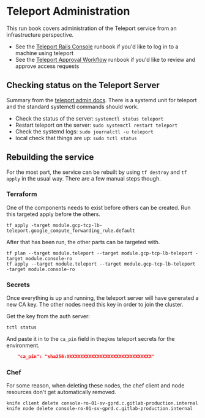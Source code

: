 # Teleport Administration

This run book covers administration of the Teleport service from an infrastructure perspective. 

- See the [Teleport Rails Console](Connect_to_Rails_Console_via_Teleport.md) runbook if you'd like to log in to a machine using teleport
- See the [Teleport Approval Workflow](teleport_approval_workflow.md) runbook if you'd like to review and approve access requests

## Checking status on the Teleport Server

Summary from the [teleport admin docs](https://goteleport.com/docs/admin-guide/).  There is a systemd unit for teleport and the standard systemctl commands should work.

- Check the status of the server: `systemctl status teleport` 
- Restart teleport on the server: `sudo systemctl restart teleport`
- Check the systemd logs: `sudo journalctl -u teleport `
- local check that things are up: `sudo tctl status`

## Rebuilding the service

For the most part, the service can be rebuilt by using `tf destroy` and `tf apply` in the usual way.  There are a few manual steps though.

### Terraform

One of the components needs to exist before others can be created.  Run this targeted apply before the others.

```shell
tf apply -target module.gcp-tcp-lb-teleport.google_compute_forwarding_rule.default
```

After that has been run, the other parts can be targeted with.

```shell
tf plan --target module.teleport --target module.gcp-tcp-lb-teleport -target module.console-ro
tf apply --target module.teleport --target module.gcp-tcp-lb-teleport -target module.console-ro
```

### Secrets

Once everything is up and running, the teleport server will have generated a new CA key.  The other nodes need this key in order to join the cluster.

Get the key from the auth server:
```shell
tctl status
```

And paste it in to the `ca_pin`  field in the`gkms` teleport secrets for the environment.

```json
    "ca_pin": "sha256:XXXXXXXXXXXXXXXXXXXXXXXXXXXXXXX"
```



### Chef

For some reason, when deleting these nodes, the chef client and node resources don't get automatically removed.

```shell
knife client delete console-ro-01-sv-gprd.c.gitlab-production.internal
knife node delete console-ro-01-sv-gprd.c.gitlab-production.internal
```
